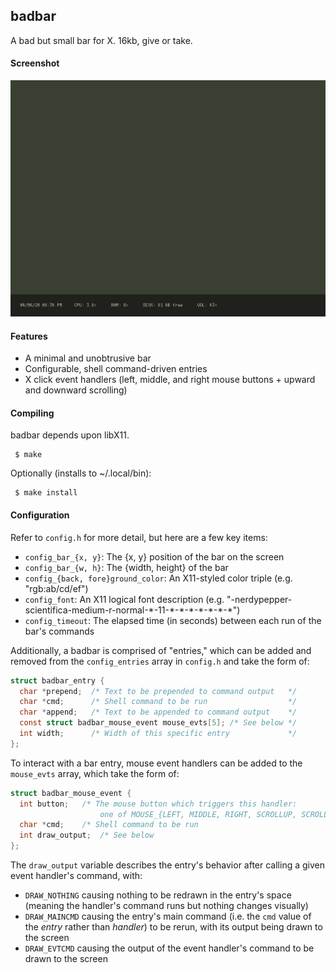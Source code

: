 ## badbar

A bad but small bar for X.  16kb, give or take.

#### Screenshot

![badbar screenshot](https://github.com/Cubified/badbar/blob/master/screenshot.png)

#### Features

- A minimal and unobtrusive bar
- Configurable, shell command-driven entries
- X click event handlers (left, middle, and right mouse buttons + upward and downward scrolling)

#### Compiling

badbar depends upon libX11.

     $ make

Optionally (installs to ~/.local/bin):

     $ make install

#### Configuration

Refer to `config.h` for more detail, but here are a few key items:

- `config_bar_{x, y}`:  The {x, y} position of the bar on the screen
- `config_bar_{w, h}`:  The {width, height} of the bar
- `config_{back, fore}ground_color`:  An X11-styled color triple (e.g. "rgb:ab/cd/ef")
- `config_font`:  An X11 logical font description (e.g. "-nerdypepper-scientifica-medium-r-normal-\*-11-\*-\*-\*-\*-\*-\*-\*")
- `config_timeout`:  The elapsed time (in seconds) between each run of the bar's commands

Additionally, a badbar is comprised of "entries," which can be added and removed from the `config_entries` array in `config.h` and take the form of:

```c
struct badbar_entry {
  char *prepend;  /* Text to be prepended to command output   */
  char *cmd;      /* Shell command to be run                  */
  char *append;   /* Text to be appended to command output    */
  const struct badbar_mouse_event mouse_evts[5]; /* See below */
  int width;      /* Width of this specific entry             */
};
```

To interact with a bar entry, mouse event handlers can be added to the `mouse_evts` array, which take the form of:

```c
struct badbar_mouse_event {
  int button;   /* The mouse button which triggers this handler:
                    one of MOUSE_{LEFT, MIDDLE, RIGHT, SCROLLUP, SCROLLDOWN} */
  char *cmd;    /* Shell command to be run                                   */
  int draw_output;  /* See below                                             */
};
```

The `draw_output` variable describes the entry's behavior after calling a given event handler's command, with:
- `DRAW_NOTHING` causing nothing to be redrawn in the entry's space (meaning the handler's command runs but nothing changes visually)
- `DRAW_MAINCMD` causing the entry's main command (i.e. the `cmd` value of the *entry* rather than *handler*) to be rerun, with its output being drawn to the screen
- `DRAW_EVTCMD` causing the output of the event handler's command to be drawn to the screen
